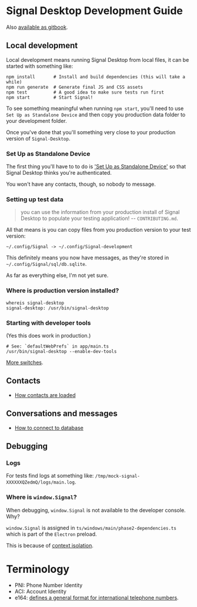 # Signal Desktop Development Guide

Also [available as gitbook](https://bens-organization-24.gitbook.io/signal-desktop-development-guide/).

## Local development

Local development means running Signal Desktop from local files, it can be started with something like:

```shell
npm install       # Install and build dependencies (this will take a while)
npm run generate  # Generate final JS and CSS assets
npm test          # A good idea to make sure tests run first
npm start         # Start Signal!
```

To see something meaningful when running `npm start`, you'll need to use `Set Up as Standalone Device` and then copy you production data folder to your development folder.

Once you've done that you'll something very close to your production version of `Signal-Desktop`.

### Set Up as Standalone Device

The first thing you'll have to to do is ['Set Up as Standalone Device'](https://github.com/signalapp/Signal-Desktop/blob/main/CONTRIBUTING.md#setting-up-standalone) so that Signal Desktop thinks you're authenticated.

You won't have any contacts, though, so nobody to message.

### Setting up test data

> you can use the information from your production install of Signal Desktop to populate your testing application! -- `CONTRIBUTING.md`.

All that means is you can copy files from you production version to your test version:

```
~/.config/Signal -> ~/.config/Signal-development
```

This definitely means you now have messages, as they're stored in `~/.config/Signal/sql/db.sqlite`.

As far as everything else, I'm not yet sure.

### Where is production version installed?

```shell
whereis signal-desktop
signal-desktop: /usr/bin/signal-desktop
```

### Starting with developer tools

(Yes this does work in production.)

```shell
# See: `defaultWebPrefs` in app/main.ts
/usr/bin/signal-desktop --enable-dev-tools
```

[More switches](https://www.electronjs.org/docs/latest/api/command-line-switches).

## Contacts

- [How contacts are loaded](./how/how-contacts-are-loaded.md)

## Conversations and messages

- [How to connect to database](./how/how-to-connect-to-database.md)

## Debugging

### Logs

For tests find logs at something like: `/tmp/mock-signal-XXXXXXQZedmQ/logs/main.log`.

### Where is `window.Signal`?

When debugging, `window.Signal` is not available to the developer console. Why?

`window.Signal` is assigned in `ts/windows/main/phase2-dependencies.ts` which is part of the `Electron` preload.

This is because of [context isolation](https://www.electronjs.org/docs/latest/tutorial/context-isolation).

# Terminology

- PNI: Phone Number Identity
- ACI: Account Identity
- e164: [defines a general format for international telephone numbers](https://en.wikipedia.org/wiki/E.164).
